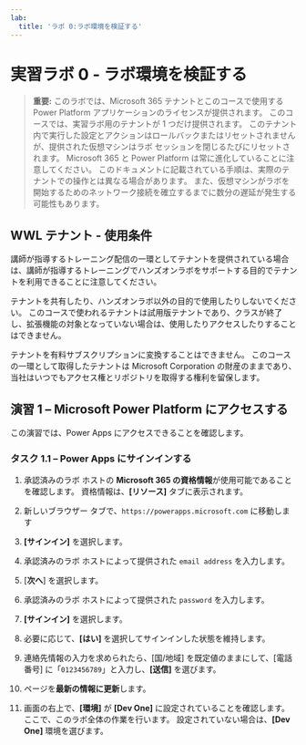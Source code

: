 ```yaml
---
lab:
  title: 'ラボ 0:ラボ環境を検証する'
---
```


# 実習ラボ 0 - ラボ環境を検証する

> **重要:** このラボでは、Microsoft 365 テナントとこのコースで使用する Power Platform アプリケーションのライセンスが提供されます。 このコースでは、実習ラボ用のテナントが 1 つだけ提供されます。 このテナント内で実行した設定とアクションはロールバックまたはリセットされませんが、提供された仮想マシンはラボ セッションを閉じるたびにリセットされます。 Microsoft 365 と Power Platform は常に進化していることに注意してください。 このドキュメントに記載されている手順は、実際のテナントでの操作とは異なる場合があります。 また、仮想マシンがラボを開始するためのネットワーク接続を確立するまでに数分の遅延が発生する可能性もあります。

## WWL テナント - 使用条件

講師が指導するトレーニング配信の一環としてテナントを提供されている場合は、講師が指導するトレーニングでハンズオンラボをサポートする目的でテナントを利用できることに注意してください。

テナントを共有したり、ハンズオンラボ以外の目的で使用したりしないでください。 このコースで使われるテナントは試用版テナントであり、クラスが終了し、拡張機能の対象となっていない場合は、使用したりアクセスしたりすることはできません。

テナントを有料サブスクリプションに変換することはできません。 このコースの一環として取得したテナントは Microsoft Corporation の財産のままであり、当社はいつでもアクセス権とリポジトリを取得する権利を留保します。

## 演習 1 – Microsoft Power Platform にアクセスする

この演習では、Power Apps にアクセスできることを確認します。

### タスク 1.1 – Power Apps にサインインする

1.  承認済みのラボ ホストの **Microsoft 365 の資格情報**が使用可能であることを確認します。 資格情報は、**[リソース]** タブに表示されます。

1.  新しいブラウザー タブで、`https://powerapps.microsoft.com` に移動します

1.  **[サインイン]** を選択します。

1.  承認済みのラボ ホストによって提供された `email address` を入力します。

1.  [**次へ**] を選択します。

1.  承認済みのラボ ホストによって提供された `password` を入力します。

1.  **[サインイン]** を選択します。

1.  必要に応じて、**[はい]** を選択してサインインした状態を維持します。

1.  連絡先情報の入力を求められたら、[国/地域] を既定値のままにして、[電話番号] に「`0123456789`」と入力し、**[送信]** を選びます。

1.  ページを**最新の情報に更新**します。

1.  画面の右上で、**[環境]** が **[Dev One]** に設定されていることを確認します。 ここで、このラボ全体の作業を行います。 設定されていない場合は、**[Dev One]** 環境を選びます。
